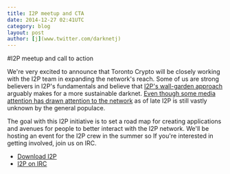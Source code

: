 ```yaml
---
title: I2P meetup and CTA
date: 2014-12-27 02:41UTC
category: blog
layout: post
author: [j](www.twitter.com/darknetj)
---
```

#I2P meetup and call to action

We're very excited to announce that Toronto Crypto 
will be closely working with the I2P team in expanding
the network's reach. Some of us are strong
believers in I2P's fundamentals and believe
that [I2P's wall-garden approach](geti2p.net/en/docs/how/intro) arguably makes for a more sustainable 
darknet. [Even though some media attention 
has drawn attention to the network](gizmodo.com/i2p-the-super-anonymous-network-that-silk-road-calls-h-1680940282) as of late I2P
is still vastly unknown by the general populace. 

The goal with this I2P initiative is to set a 
road map for creating applications and avenues 
for people to better interact with the I2P network. We'll
be hosting an event for the I2P crew in the summer so If
you're interested in getting involved, join us on IRC.

* [Download I2P](geti2p.net/en/download)
* [I2P on IRC](www.eepsite.com/Content/HowTo/Setup_XChat_I2P.htm)

